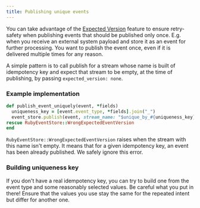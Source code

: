 ```yaml
---
title: Publishing unique events
---
```


You can take advantage of the [Expected Version](/docs/v2/expected_version//) feature to ensure retry-safety when publishing events that should be published only once.
E.g. when you receive an external system payload and store it as an event for further processing. You want to publish the event once, even if it is delivered multiple times for any reason.

A simple pattern is to call publish for a stream whose name is built of idempotency key and expect that stream to be empty, at the time of publishing, by passing `expected_version: none`.

### Example implementation

```ruby
def publish_event_uniquely(event, *fields)
  uniqueness_key = [event.event_type, *fields].join("_")
  event_store.publish(event, stream_name: "$unique_by_#{uniqueness_key}", expected_version: :none)
rescue RubyEventStore::WrongExpectedEventVersion
end
```

`RubyEventStore::WrongExpectedEventVersion` raises when the stream with this name isn't empty. It means that for a given idempotency key, an event has been already published. We safely ignore this error.

### Building uniqueness key
If you don't have a real idempotency key, you can try to build one from the event type and some reasonably selected values.
Be careful what you put in there! Ensure that the values you use stay the same for the repeated intent but differ for another one.